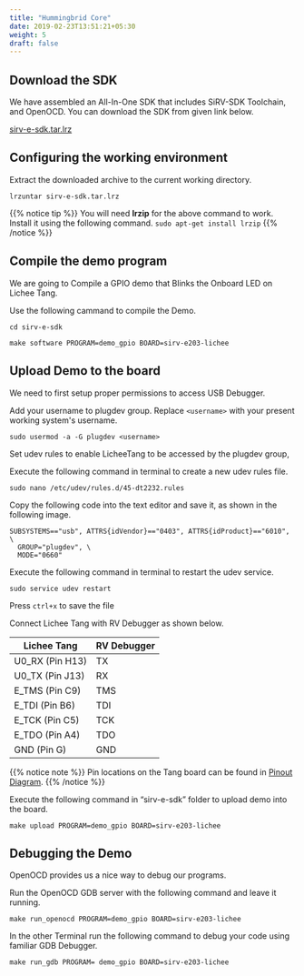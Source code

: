 ```yaml
---
title: "Hummingbrid Core"
date: 2019-02-23T13:51:21+05:30
weight: 5
draft: false
---
```


## Download the SDK

We have assembled an All-In-One SDK that includes SiRV-SDK Toolchain, and OpenOCD. You can download the SDK from given link below.

<i class="fas fa-download"></i> [sirv-e-sdk.tar.lrz](http://dl.sipeed.com/TANG/Primer/SDK/sirv-e-sdk.tar.lrz)

## Configuring the working environment

Extract the downloaded archive to the current working directory.

```
lrzuntar sirv-e-sdk.tar.lrz 
```

{{% notice tip %}}
You will need **lrzip** for the above command to work. Install it using the following command.
`sudo apt-get install lrzip`
{{% /notice %}}

## Compile the demo program

We are going to Compile a GPIO demo that Blinks the Onboard LED on Lichee Tang.

Use the following cammand to compile the Demo.

```
cd sirv-e-sdk

make software PROGRAM=demo_gpio BOARD=sirv-e203-lichee
```

## Upload Demo to the board

We need to first setup proper permissions to access USB Debugger.

Add your username to plugdev group. Replace `<username>` with your present working system's username.

```
sudo usermod -a -G plugdev <username>
```

Set udev rules to enable LicheeTang to be accessed by the plugdev group,

Execute the following command in terminal to create a new udev rules file.

```
sudo nano /etc/udev/rules.d/45-dt2232.rules
```
Copy the following code into the text editor and save it, as shown in the following image.

```
SUBSYSTEMS=="usb", ATTRS{idVendor}=="0403", ATTRS{idProduct}=="6010", \
  GROUP="plugdev", \
  MODE="0660"
```

Execute the following command in terminal to restart the udev service.

```
sudo service udev restart
```

Press `ctrl+x` to save the file

Connect Lichee Tang with RV Debugger as shown below.

|   Lichee Tang   | RV Debugger |
| --------------- | ----------- |
| U0_RX (Pin H13) | TX          |
| U0_TX (Pin J13) | RX          |
| E_TMS (Pin C9)  | TMS         |
| E_TDI (Pin B6)  | TDI         |
| E_TCK (Pin C5)  | TCK         |
| E_TDO (Pin A4)  | TDO         |
| GND   (Pin G)   | GND         |

{{% notice note %}}
Pin locations on the Tang board can be found in [Pinout Diagram](/en/hardware-overview/lichee-tang/#pinouts).
{{% /notice %}}

Execute the following command in “sirv-e-sdk” folder to upload demo into the board.

```
make upload PROGRAM=demo_gpio BOARD=sirv-e203-lichee
```

## Debugging the Demo

OpenOCD provides us a nice way to debug our programs.

Run the OpenOCD GDB server with the following command and leave it running.

```
make run_openocd PROGRAM=demo_gpio BOARD=sirv-e203-lichee
```

In the other Terminal run the following command to debug your code using familiar GDB Debugger.

```
make run_gdb PROGRAM= demo_gpio BOARD=sirv-e203-lichee
```